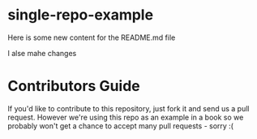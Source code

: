 single-repo-example
===================

Here is some new content for the README.md file

I alse mahe changes

Contributors Guide
==================
If you'd like to contribute to this repository, just fork it and send us a pull request. However we're using this repo as an example in a book so we probably won't get a chance to accept many pull requests - sorry :(
